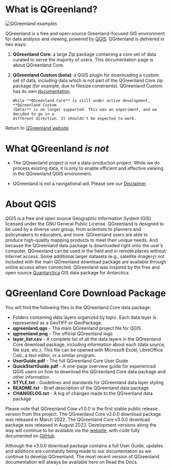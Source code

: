 # What is QGreenland?

![QGreenland examples](_images/qgreenland-examples.jpg)

QGreenland is a free and open-source Greenland-focused GIS environment for data
analysis and viewing, powered by [QGIS](https://qgis.org). QGreenland is
delivered in two ways:

1. **QGreenland Core**: a large Zip package containing a core set of data
   curated to serve the majority of users. This documentation page is about
   QGreenland Core.

2. **QGreenland Custom (beta)**: a QGIS plugin for downloading a custom set of
   data, including data which is not part of the QGreenland Core zip package
   (for example, due to filesize constraints). QGreenland Custom has its own
   [documentation](https://qgreenland-plugin.readthedocs.io).

   ```{attention}
   While **QGreenland Core** is still under active development, **QGreenland Custom
   (beta)** is no longer supported. This was an experiment, and we decided to go in a
   different direction. It shouldn't be expected to work.
   ```

Return to [QGreenland website](https://qgreenland.org)


# What QGreenland *is not*

* The QGreenland project is not a data-production project. While we do
  process existing data, it is only to enable efficient and effective viewing
  in the QGreenland QGIS environment.

* QGreenland is not a navigational aid. Please see our
  [Disclaimer](/disclaimer.md).


# About QGIS

QGIS is a free and open source Geographic Information System (GIS) licensed under 
the GNU General Public License. QGreenland is designed to be used by a diverse user group, 
from scientists to planners and policymakers to educators, and more. QGreenland users 
are able to produce high-quality mapping products to meet their unique needs.
And because the QGreenland data package is downloaded right onto the user’s computer, 
QGreenland can be used in the field and in remote places without Internet access. 
Some additional larger datasets (e.g., satellite imagery) not included with the main 
QGreenland download package are available through online access when connected.
QGreenland was inspired by the free and open source [Quantarctica](https://www.npolar.no/en/quantarctica/) 
GIS data package for Antarctica.


# QGreenland Core Download Package

You will find the following files in the QGreenland Core data package:
* Folders containing data layers organized by topic. Each data layer is represented as a
  GeoTIFF or GeoPackage.
* **qgreenland.qgs** - The main QGreenland project file for QGIS
* **qgreenland.png** - The official QGreenland logo
* **layer_list.csv** - A complete list of all the data layers in the QGreenland Core download
  package, including information about each (data source, file size, etc.). This file can be
  opened with Microsoft Excel, LibreOffice Calc, a text editor, or a similar program.
* **UserGuide.pdf** - The full QGreenland Core User Guide
* **QuickStartGuide.pdf** - A one-page overview guide for experienced QGIS users on how
  to download the QGreenland Core data package and other information
* **STYLE.txt** - Guidelines and standards for QGreenland data layer styling
* **README.txt** - Brief description of the QGreenland data package
* **CHANGELOG.txt** - A log of changes made to the QGreenland data package

Please note that QGreenland Core v1.0.0 is the first stable public release version from
this project. The QGreenland Core v2.0.0 download package was released in March 2022.
The QGreenland Core v3.0.0 download package was released in August 2023. Development
versions along the way will continue to be available via the
[website](http://qgreenland.org), with code fully documented on
[GitHub](https://github.com/nsidc/qgreenland).

Although the v3.0.0 download package contains a full User Guide, updates and additions
are constantly being made to our documentation as we continue to develop QGreenland.
The most recent version of QGreenland documentation will always be available here on
Read the Docs. 
